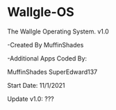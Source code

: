 # Wallgle-OS
The Wallgle Operating System. v1.0

-Created By MuffinShades

-Additional Apps Coded By:

MuffinShades
SuperEdward137

Start Date: 11/1/2021

Update v1.0: ???
